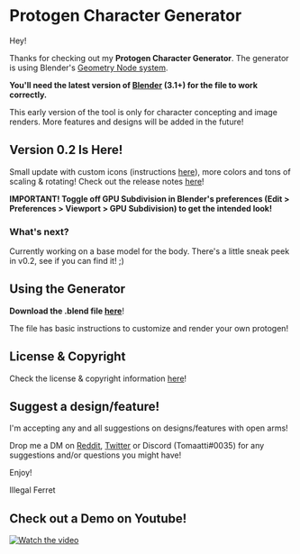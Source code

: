 # Protogen Character Generator

Hey! 

Thanks for checking out my **Protogen Character Generator**. The generator is using Blender's [Geometry Node system](https://docs.blender.org/manual/en/latest/modeling/geometry_nodes/index.html). 

**You'll need the latest version of [Blender](https://www.blender.org/download/) (3.1+) for the file to work correctly.**

This early version of the tool is only for character concepting and image renders. More features and designs will be added in the future!

## Version 0.2 Is Here!
Small update with custom icons (instructions [here](https://github.com/illegal-ferret/protogen-generator/wiki/How-To)), more colors and tons of scaling & rotating!
Check out the release notes [here](https://github.com/illegal-ferret/protogen-generator/wiki/Release-Notes)!

**IMPORTANT! Toggle off GPU Subdivision in Blender's preferences (Edit > Preferences > Viewport > GPU Subdivision) to get the intended look!**



### What's next?

Currently working on a base model for the body. There's a little sneak peek in v0.2, see if you can find it! ;)

## Using the Generator

**Download the .blend file [here](https://github.com/illegal-ferret/protogen-generator/raw/main/generator/proto_generator_0.2.blend)**!

The file has basic instructions to customize and render your own protogen!

## License & Copyright

Check the license & copyright information [here](https://github.com/illegal-ferret/protogen-generator/wiki/License-&-Copyright)!

## Suggest a design/feature!

I'm accepting any and all suggestions on designs/features with open arms! 

Drop me a DM on [Reddit](https://www.reddit.com/user/illegal-ferret/), [Twitter](https://twitter.com/illegal_ferret) or Discord (Tomaatti#0035) for any suggestions and/or questions you might have!

Enjoy!

Illegal Ferret

## Check out a Demo on Youtube!

[![Watch the video](https://user-images.githubusercontent.com/103080015/162720390-23ac4f71-b624-4a7f-9335-0c354e5b8c80.png)](https://www.youtube.com/watch?v=mVygr9d72pw)

